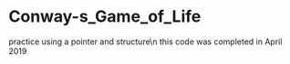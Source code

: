 # Conway-s_Game_of_Life

practice using a pointer and structure\n
this code was completed in April 2019
